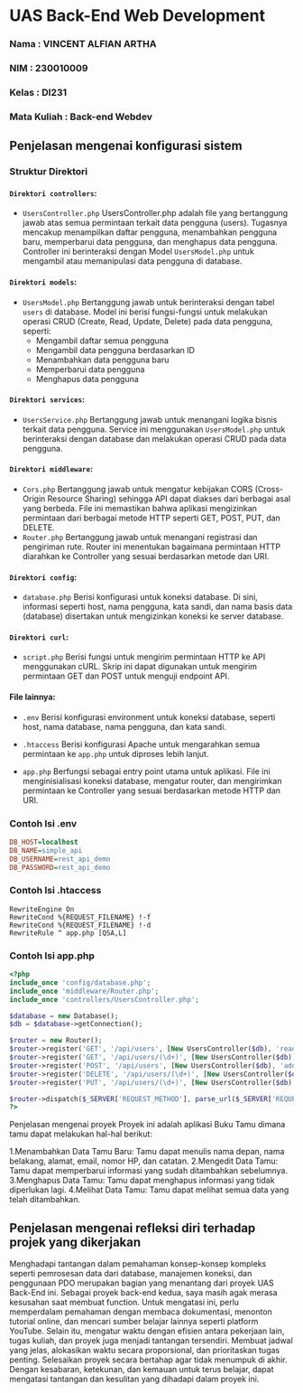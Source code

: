 # UAS Back-End Web Development

### Nama  : VINCENT ALFIAN ARTHA
### NIM   : 230010009
### Kelas : DI231
### Mata Kuliah : Back-end Webdev

## Penjelasan mengenai konfigurasi sistem ##

### Struktur Direktori ###

#### **`Direktori controllers`**:
- `UsersController.php`
  UsersController.php adalah file yang bertanggung jawab atas semua permintaan terkait data pengguna (users). Tugasnya mencakup menampilkan daftar pengguna, menambahkan pengguna baru, memperbarui data pengguna, dan menghapus data pengguna. Controller ini berinteraksi dengan Model `UsersModel.php` untuk mengambil atau memanipulasi data pengguna di database.

#### **`Direktori models`**:
- `UsersModel.php`
  Bertanggung jawab untuk berinteraksi dengan tabel `users` di database. Model ini berisi fungsi-fungsi untuk melakukan operasi CRUD (Create, Read, Update, Delete) pada data pengguna, seperti:
  - Mengambil daftar semua pengguna
  - Mengambil data pengguna berdasarkan ID
  - Menambahkan data pengguna baru
  - Memperbarui data pengguna
  - Menghapus data pengguna

#### **`Direktori services`**:
- `UsersService.php`
  Bertanggung jawab untuk menangani logika bisnis terkait data pengguna. Service ini menggunakan `UsersModel.php` untuk berinteraksi dengan database dan melakukan operasi CRUD pada data pengguna.

#### **`Direktori middleware`**:
- `Cors.php`
  Bertanggung jawab untuk mengatur kebijakan CORS (Cross-Origin Resource Sharing) sehingga API dapat diakses dari berbagai asal yang berbeda. File ini memastikan bahwa aplikasi mengizinkan permintaan dari berbagai metode HTTP seperti GET, POST, PUT, dan DELETE.
- `Router.php`
  Bertanggung jawab untuk menangani registrasi dan pengiriman rute. Router ini menentukan bagaimana permintaan HTTP diarahkan ke Controller yang sesuai berdasarkan metode dan URI.

#### **`Direktori config`**:
- `database.php`
  Berisi konfigurasi untuk koneksi database. Di sini, informasi seperti host, nama pengguna, kata sandi, dan nama basis data (database) disertakan untuk mengizinkan koneksi ke server database.

#### **`Direktori curl`**:
- `script.php`
  Berisi fungsi untuk mengirim permintaan HTTP ke API menggunakan cURL. Skrip ini dapat digunakan untuk mengirim permintaan GET dan POST untuk menguji endpoint API.

#### **File lainnya**:
- `.env`
  Berisi konfigurasi environment untuk koneksi database, seperti host, nama database, nama pengguna, dan kata sandi.

- `.htaccess`
  Berisi konfigurasi Apache untuk mengarahkan semua permintaan ke `app.php` untuk diproses lebih lanjut.

- `app.php`
  Berfungsi sebagai entry point utama untuk aplikasi. File ini menginisialisasi koneksi database, mengatur router, dan mengirimkan permintaan ke Controller yang sesuai berdasarkan metode HTTP dan URI.

### Contoh Isi .env ###
```ini
DB_HOST=localhost
DB_NAME=simple_api
DB_USERNAME=rest_api_demo
DB_PASSWORD=rest_api_demo
```

### Contoh Isi .htaccess ###
```htaccess
RewriteEngine On
RewriteCond %{REQUEST_FILENAME} !-f
RewriteCond %{REQUEST_FILENAME} !-d
RewriteRule ^ app.php [QSA,L]
```

### Contoh Isi app.php ###
```php
<?php
include_once 'config/database.php';
include_once 'middleware/Router.php';
include_once 'controllers/UsersController.php';

$database = new Database();
$db = $database->getConnection();

$router = new Router();
$router->register('GET', '/api/users', [New UsersController($db), 'readUsers']);
$router->register('GET', '/api/users/(\d+)', [New UsersController($db), 'readUserById']);
$router->register('POST', '/api/users', [New UsersController($db), 'addUser']);
$router->register('DELETE', '/api/users/(\d+)', [New UsersController($db), 'deleteUser']);
$router->register('PUT', '/api/users/(\d+)', [New UsersController($db), 'updateUser']);

$router->dispatch($_SERVER['REQUEST_METHOD'], parse_url($_SERVER['REQUEST_URI'], PHP_URL_PATH));
?>
```
Penjelasan mengenai proyek
Proyek ini adalah aplikasi Buku Tamu dimana tamu dapat melakukan hal-hal berikut:

1.Menambahkan Data Tamu Baru: Tamu dapat menulis nama depan, nama belakang, alamat, email, nomor HP, dan catatan.
2.Mengedit Data Tamu: Tamu dapat memperbarui informasi yang sudah ditambahkan sebelumnya.
3.Menghapus Data Tamu: Tamu dapat menghapus informasi yang tidak diperlukan lagi.
4.Melihat Data Tamu: Tamu dapat melihat semua data yang telah ditambahkan.

## Penjelasan mengenai refleksi diri terhadap projek yang dikerjakan ##
Menghadapi tantangan dalam pemahaman konsep-konsep kompleks seperti pemrosesan data dari database, manajemen koneksi, dan penggunaan PDO merupakan bagian yang menantang dari proyek UAS Back-End ini. Sebagai proyek back-end kedua, saya masih agak merasa kesusahan saat membuat function. Untuk mengatasi ini, perlu memperdalam pemahaman dengan membaca dokumentasi, menonton tutorial online, dan mencari sumber belajar lainnya seperti platform YouTube. Selain itu, mengatur waktu dengan efisien antara pekerjaan lain, tugas kuliah, dan proyek juga menjadi tantangan tersendiri. Membuat jadwal yang jelas, alokasikan waktu secara proporsional, dan prioritaskan tugas penting. Selesaikan proyek secara bertahap agar tidak menumpuk di akhir. Dengan kesabaran, ketekunan, dan kemauan untuk terus belajar, dapat mengatasi tantangan dan kesulitan yang dihadapi dalam proyek ini.
